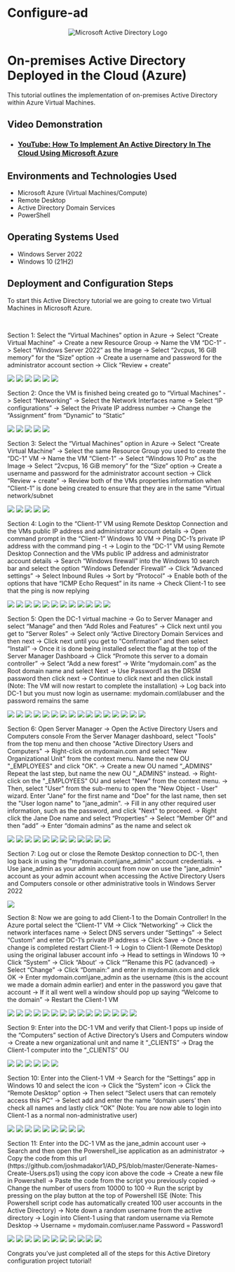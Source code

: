 # Configure-ad
<p align="center">
<img src="https://i.imgur.com/pU5A58S.png" alt="Microsoft Active Directory Logo"/>
</p>

<h1>On-premises Active Directory Deployed in the Cloud (Azure)</h1>
This tutorial outlines the implementation of on-premises Active Directory within Azure Virtual Machines.<br />

<h2>Video Demonstration</h2>

- ### [YouTube: How To Implement An Active Directory In The Cloud Using Microsoft Azure](https://youtu.be/6om-kq9T49I)

<h2>Environments and Technologies Used</h2>

- Microsoft Azure (Virtual Machines/Compute)
- Remote Desktop
- Active Directory Domain Services
- PowerShell

<h2>Operating Systems Used </h2>

- Windows Server 2022
- Windows 10 (21H2)

<h2>Deployment and Configuration Steps</h2>

<p>To start this Active Directory tutorial we are going to create two Virtual Machines in Microsoft Azure.
</p>
<p>
</p>
<br />
<p>Section 1: Select the “Virtual Machines” option in Azure -> Select “Create Virtual Machine” -> Create a new Resource Group -> Name the VM “DC-1” -> Select “Windows Server 2022” as the Image -> Select “2vcpus, 16 GiB memory” for the “Size” option -> Create a username and password for the administrator account section -> Click “Review + create”</p>
<img src="https://i.gyazo.com/e6a9e290e25895dc34d4e02d354ce40b.png">
<img src="https://i.gyazo.com/d2fee5c127c16f240c64fc22addabeb3.png">
<img src="https://i.gyazo.com/30ddb13bc9a509331963818d763f0be1.png">
<img src="https://i.gyazo.com/d0aa64b7d15ae739868fcbe3c515a09f.png">
<img src="https://i.gyazo.com/142bdf7bba1856b23b5d6bc7287ff0ce.png">
<img src="https://i.gyazo.com/82b68c920f205e3635850a113b6d3ea7.png">
<p>
<p>Section 2: Once the VM is finished being created go to “Virtual Machines” -> Select “Networking” -> Select the Network Interfaces name -> Select “IP configurations” -> Select the Private IP address number -> Change the “Assignment” from “Dynamic” to “Static”</p>
<img src="https://i.gyazo.com/5189f0830049f96b8ea7a0c4355cba4e.png">
<img src="https://i.gyazo.com/086ace2f525faa3a7f8350d446a8af5f.png">
<img src="https://i.gyazo.com/4b7e95fe3c54d9c14de1beba915c441f.png">
<img src="https://i.gyazo.com/79edeede8dc27f725e7c5c4366bc94eb.png">
<img src="https://i.gyazo.com/82b2f02c71057357183691c34bb9c097.png">
<p>Section 3: Select the “Virtual Machines” option in Azure ->  Select “Create Virtual Machine” -> Select the same Resource Group you used to create the “DC-1” VM -> Name the VM “Client-1” -> Select “Windows 10 Pro” as the Image -> Select “2vcpus, 16 GiB memory” for the “Size” option -> Create a username and password for the administrator account section -> Click “Review + create” -> Review both of the VMs properties information when “Client-1” is done being created to ensure that they are in the same “Virtual network/subnet</p>
<img src="https://i.gyazo.com/42530219f21d00948f71f5b2f10e4639.png">
<img src="https://i.gyazo.com/aad925bf3119f50a3fc73bcaf1c0179a.png">
<img src="https://i.gyazo.com/c9fd3e9c824d2313dd47dadd523fb070.png">
<img src="https://i.gyazo.com/33a58fc9bda355e1392c241498ba7c69.png">
<img src="https://i.gyazo.com/925f7743bc5da56465ef21a801465dda.png">
<p>Section 4: Login to the “Client-1” VM using Remote Desktop Connection and the VMs public IP address and administrator account details -> Open command prompt in the “Client-1” Windows 10 VM -> Ping DC-1’s private IP address with the command ping -t <ip address> -> Login to the “DC-1” VM using Remote Desktop Connection and the VMs public IP address and administrator account details -> Search “Windows firewall” into the Windows 10 search bar and select the option “Windows Defender Firewall” -> Click “Advanced settings” -> Select Inbound Rules -> Sort by “Protocol” -> Enable both of the options that have “ICMP Echo Request” in its name -> Check Client-1 to see that the ping is now replying</p>
<img src="https://i.gyazo.com/e4c5cb0d06a36fdfe7ba92f475f3c8c9.png">
<img src="https://i.gyazo.com/95b326db5c13069115cd39fc63ac9bdb.png">
<img src="https://i.gyazo.com/4c957e955bd196a3e22fdff5f76616c1.png">
<img src="https://i.gyazo.com/1bc4737ed9f42402654a510e5b10ffbf.png">
<img src="https://i.gyazo.com/f23a167b54da56e650c42865ffd9f0fa.png">
<img src="https://i.gyazo.com/d7b8aa39253ad6bb9373f95fc04f9ccf.png">
<img src="https://i.gyazo.com/5836b6c5fee146d1da607f5e5d952524.png">
<img src="https://i.gyazo.com/643d195d5c376f8ab07b4cd87357a027.png">
<img src="https://i.gyazo.com/fab7aa0cbeb4d33b8af0c3e972d875d6.png">
<img src="https://i.gyazo.com/2eac7fe96eeca8178cd97d05b119856f.png">
<img src="https://i.gyazo.com/927900553ef274cf44e4c87f9ef8610d.png">
<img src="https://i.gyazo.com/2c426c65fb8632beccf55065a8649382.png">
<p>Section 5: Open the DC-1 virtual machine -> Go to Server Manager and select “Manage” and then “Add Roles and Features” -> Click next until you get to “Server Roles” -> Select only “Active Directory Domain Services and then next -> Click next until you get to “Confirmation” and then select “Install” -> Once it is done being installed select the flag at the top of the Server Manager Dashboard -> Click “Promote this server to a domain controller” -> Select “Add a new forest” -> Write “mydomain.com” as the Root domain name and select Next -> Use Password1 as the DRSM password then click next -> Continue to click next and then click install (Note: The VM will now restart to complete the installation) -> Log back into DC-1 but you must now login as username: mydomain.com\labuser and the password remains the same</p>
<img src="https://i.gyazo.com/002cce0a04acb7e5a6acb87c204f7ca9.png">
<img src="https://i.gyazo.com/7429f203fbc6e96d232e8deeacb1a6b0.png">
<img src="https://i.gyazo.com/bcb02728fb6abd8997b017e222f27564.png">
<img src="https://i.gyazo.com/2b0d4d16cd68c28a531de8cb8daf243d.png">
<img src="https://i.gyazo.com/4f1c4c9992ab8fcad64e04f8bff16408.png">
<img src="https://i.gyazo.com/bc41685accdbfdf8d9d1543264f3f2e2.png">
<img src="https://i.gyazo.com/5251ce4b4b683d7641e4d5621f67d192.png">
<img src="https://i.gyazo.com/0a6eaf91ad9611e6f276fb3f0c97e916.png">
<img src="https://i.gyazo.com/6535686817371af63bd9e08269112ccd.png">
<img src="https://i.gyazo.com/7c31f9fc22750ba9950d9373c4622e9b.png">
<img src="https://i.gyazo.com/18e067bced007e3dbc2b110157a3a2c9.png">
<img src="https://i.gyazo.com/0c9324f96fac859e4854f71d05ef3e70.png">
<img src="https://i.gyazo.com/0a7b004bb24c08d2d76d671f8609377f.png">
<img src="https://i.gyazo.com/d1121eca0c6e5236b2091507f94fff19.png">
<img src="https://i.gyazo.com/6417933072f0b01223a8b29c684f3b9a.png">
<img src="https://i.gyazo.com/7ac566fa9cc2172d7c16210b3e7775e0.png">
<p>Section 6: Open Server Manager -> Open the Active Directory Users and Computers console
From the Server Manager dashboard, select "Tools" from the top menu and then choose "Active Directory Users and Computers" -> Right-click on mydomain.com and select "New Organizational Unit" from the context menu. Name the new OU "_EMPLOYEES" and click "OK". -> Create a new OU named “_ADMINS” Repeat the last step, but name the new OU "_ADMINS" instead. -> Right-click on the "_EMPLOYEES" OU and select "New" from the context menu. -> Then, select "User" from the sub-menu to open the "New Object - User" wizard. Enter "Jane" for the first name and "Doe" for the last name, then set the "User logon name" to "jane_admin". -> Fill in any other required user information, such as the password, and click "Next" to proceed. -> Right click the Jane Doe name and select “Properties” -> Select “Member Of” and then “add” -> Enter “domain admins” as the name and select ok</p>
<img src="https://i.gyazo.com/c64dff3a2971baa69b4a52aa130c054e.png">
<img src="https://i.gyazo.com/c58b9a0574c90f044241a6d0b8d7e49c.png">
<img src="https://i.gyazo.com/68ed6f39cf2b674246ad827277e41d2f.png">
<img src="https://i.gyazo.com/70cdbd2bd7d2e47e9010c24deeb9f8af.png">
<img src="https://i.gyazo.com/e3207416b0bfc288e936372b3e7290d4.png">
<img src="https://i.gyazo.com/4ed6584a87bf20bbc825bd76141599f7.png">
<img src="https://i.gyazo.com/b6c6d539f41855f70cdd69fbfeef92eb.png">
<img src="https://i.gyazo.com/d154ea8ba76acf37da305a9b67d488eb.png">
<img src="https://i.gyazo.com/f8a68944b07ee1c639ac71fba342fb48.png">
<img src="https://i.gyazo.com/62f542526d4c69f70dba813a2317e325.png">
<img src="https://i.gyazo.com/60e628202b239b318f6d2232d6971215.png">
<img src="https://i.gyazo.com/de538fed61a7b9b596335dc82cda503b.png">
<p>Section 7: Log out or close the Remote Desktop connection to DC-1, then log back in using the "mydomain.com\jane_admin" account credentials. -> Use jane_admin as your admin account from now on use the "jane_admin" account as your admin account when accessing the Active Directory Users and Computers console or other administrative tools in Windows Server 2022</p>
<img src="https://i.gyazo.com/c979e21e87be68c7a628025332b2b9a9.png">
<p>Section 8: Now we are going to add Client-1 to the Domain Controller! In the Azure portal select the “Client-1” VM -> Click “Networking” -> Click the network interfaces name ->  Select DNS servers under “Settings” -> Select “Custom” and enter DC-1’s private IP address -> Click Save -> Once the change is completed restart Client-1 -> Login to Client-1 (Remote Desktop) using the original labuser account info -> Head to settings in Windows 10 -> Click “System” -> Click “About’ -> Click “”Rename this PC (advanced) -> Select “Change” -> Click “Domain:” and enter in mydomain.com and click OK -> Enter mydomain.com\jane_admin as the username (this is the account we made a domain admin earlier) and enter in the password you gave that account -> If it all went well a window should pop up saying “Welcome to the domain” -> Restart the Client-1 VM</p>
<img src="https://i.gyazo.com/c979e21e87be68c7a628025332b2b9a9.png">
<img src="https://i.gyazo.com/a98a7bcd9b19e4e0491fe720870c577f.png">
<img src="https://i.gyazo.com/d5cd5c3d4aba68e5c4ecdd44c538ab51.png">
<img src="https://i.gyazo.com/a065dc5877eb4cfe865d9d2f1925a3ca.png">
<img src="https://i.gyazo.com/0fca136cad3e0912f15c6e47ad14e755.png">
<img src="https://i.gyazo.com/3edaa86a9e7b51d9a349d57f736cf5d7.png">
<img src="https://i.gyazo.com/7f0c8180e5466171006c9d168413530d.png">
<img src="https://i.gyazo.com/87827edf789e906e599d43a70005f527.png">
<img src="https://i.gyazo.com/dcbb9983c3cfff76c4c29d18d7b4d53c.png">
<img src="https://i.gyazo.com/3fcd9e3541defc94d363d666e8744b04.png">
<img src="https://i.gyazo.com/a39c327c8eff1885d49a2a3dc9877ee3.png">
<img src="https://i.gyazo.com/59017ee6a5ca842ea6035576b9ac4f0c.png">
<img src="https://i.gyazo.com/d2a7ce453b03b81d62b209093a398705.png">
<img src="https://i.gyazo.com/8ea2735d809a568807a0de7f78240293.png">
<img src="https://i.gyazo.com/a1c9440445fb1c13923927f5d1aa6d62.png">
<p>Section 9: Enter into the DC-1 VM and verify that Client-1 pops up inside of the “Computers” section of Active Directory’s Users and Computers window -> Create a new organizational unit and name it “_CLIENTS” -> Drag the Client-1 computer into the “_CLIENTS” OU</p>
<img src="https://i.gyazo.com/2fc06e2dcd31240b7b1080d2a9aee8f9.png">
<img src="https://i.gyazo.com/3ce843e3d594c8036bdfd3e843023e5f.png">
<img src="https://i.gyazo.com/b8b3f13de5d4c39f907bcbfc5579b73f.png">
<img src="https://i.gyazo.com/b5e29f354edce07682946122efd0cbda.png">
<img src="https://i.gyazo.com/ff4a0964af131c29e62c247c0be81f62.png">
<img src="https://i.gyazo.com/2e903d0d68c04d5f86c2ca135cd057f7.png">
<p>Section 10: Enter into the Client-1 VM -> Search for the “Settings” app in Windows 10 and select the icon -> Click the “System” icon -> Click the “Remote Desktop” option -> Then select “Select users that can remotely access this PC” -> Select add and enter the name “domain users’ then check all names and lastly click “OK” (Note: You are now able to login into Client-1 as a normal non-administrative user)</p>
<img src="https://i.gyazo.com/765a956354cc0bc75ca17edc7cbdcf37.png">
<img src="https://i.gyazo.com/afb3acced72fe804be47bcc3fd2fce85.png">
<img src="https://i.gyazo.com/337e28bb29d8217f1587c4cc9157fd41.png">
<img src="https://i.gyazo.com/b1998e7d86a5226e0d350db32fa13564.png">
<img src="https://i.gyazo.com/bfa215aba1544192eb9e1afaf753ae9c.png">
<img src="https://i.gyazo.com/3f43bc72b307d63ce4c8923b4190980e.png">
<img src="https://i.gyazo.com/64be22dfb4f72d8570569b062124603c.png">
<img src="https://i.gyazo.com/a3352675f4155482049e8b7c6518da32.png">
<img src="https://i.gyazo.com/6ed8df86109ea18246f4ed97b798b2ed.png">
<p>Section 11: Enter into the DC-1 VM as the jane_admin account user -> Search and then open the Powershell_ise application as an administrator -> Copy the code from this url (https://github.com/joshmadakor1/AD_PS/blob/master/Generate-Names-Create-Users.ps1) using the copy icon above the code -> Create a new file in Powershell -> Paste the code from the script you previously copied -> Change the number of users from 10000 to 100 -> Run the script by pressing on the play button at the top of Powershell ISE (Note: This Powershell script code has automatically created 100 user accounts in the Active Directory) -> Note down a random username from the active directory -> Login into Client-1 using that random username via Remote Desktop -> Username = mydomain.com\user.name Password = Password1</p>
<img src="https://i.gyazo.com/70226bfef483bf9221209da72fbcb897.png">
<img src="https://i.gyazo.com/4d5f709e2fa6a686b91dac5f7fb554a3.png">
<img src="https://i.gyazo.com/3b5432f7fa9ac6c2183c072e8ee1af23.png">
<img src="https://i.gyazo.com/d05ef2a94eecebb7e1669842bc00378c.png">
<img src="https://i.gyazo.com/a071b4c042073d3a2fa5a92f844d4fed.png">
<img src="https://i.gyazo.com/c8f49cef1c2873a7d2f8e08e96eff35f.png">
<img src="https://i.gyazo.com/3a20ec05a91c60da04c24ec68dd8363e.png">
<img src="https://i.gyazo.com/fa94f66111d0a5ff708b656e2fae1629.png">
<img src="https://i.gyazo.com/368f9ce60e3f68646368870466b0ade7.png">
<img src="https://i.gyazo.com/351932c46b537639d4fb39da2dd43c6f.png">
<img src="https://i.gyazo.com/f5cda273e15ebce56e055ad6f454dc9d.png">
<p>Congrats you’ve just completed all of the steps for this Active Diretory configuration project tutorial!</p>
